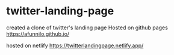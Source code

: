 # twitter-landing-page
created a clone of twitter's landing page
 Hosted on github pages
 https://afunnilo.github.io/

hosted on netlify
https://twitterlandingpage.netlify.app/
